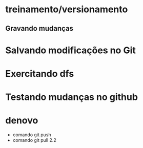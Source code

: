# treinamento/versionamento
## Gravando mudanças

# Salvando modificações no Git
# Exercitando dfs
# Testando mudanças no github
# denovo
* comando git push
* comando git pull 2.2
